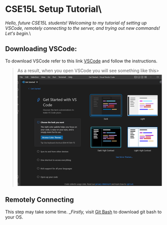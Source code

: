# CSE15L Setup Tutorial\
*Hello, future CSE15L students! Welcoming to my tutorial of setting up VSCode, remotely connecting to the server, and trying out new commands! Let's begin.*\
## Downloading VSCode:
To download VSCode refer to this link [VSCode](https://code.visualstudio.com/) and follow the instructions.
>As a result, when you open VSCode you will see something like this> 
>![Image1](VSCode1stPage.png)
## Remotely Connecting
This step may take some time. __Firstly,_ visit [Git Bash](https://gitforwindows.org/) to download git bash to your OS.
